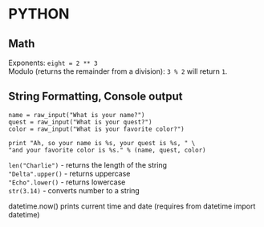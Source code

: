 # PYTHON

Math
----

Exponents: `eight = 2 ** 3`  
Modulo (returns the remainder from a division): `3 % 2` will return `1`.

String Formatting, Console output
---------------------------------
```
name = raw_input("What is your name?")
quest = raw_input("What is your quest?")
color = raw_input("What is your favorite color?")

print "Ah, so your name is %s, your quest is %s, " \
"and your favorite color is %s." % (name, quest, color)
```


`len("Charlie")` - returns the length of the string  
`"Delta".upper()` - returns uppercase  
`"Echo".lower()` - returns lowercase  
`str(3.14)` - converts number to a string  


datetime.now() prints current time and date (requires from datetime import datetime)
